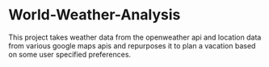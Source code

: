 # World-Weather-Analysis

This project takes weather data from the openweather api and location data from various google maps apis
and repurposes it to plan a vacation based on some user specified preferences.
